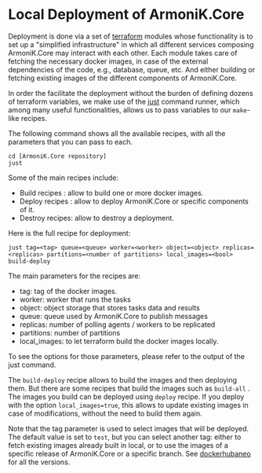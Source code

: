 
# Local Deployment of ArmoniK.Core

Deployment is done via a set of [terraform](https://github.com/aneoconsulting/ArmoniK.Core/tree/main/terraform) modules whose functionality is to set up a "simplified infrastructure" in which all different services composing ArmoniK.Core may interact with each other. Each module takes care of fetching the necessary docker images, in case of the external dependencies of the code, e.g., database, queue, etc. And either building or fetching existing images of the different components of ArmoniK.Core.

In order the facilitate the deployment without the burden of defining dozens of terraform variables, we make use of the [just](https://github.com/casey/just) command runner, which among many useful functionalities, allows us to pass variables to our `make`-like recipes.

The following command shows all the available recipes, with all the parameters that you can pass to each.

```shell
cd [ArmoniK.Core repository]
just
```

Some of the main recipes include:

- Build recipes : allow to build one or more docker images.
- Deploy recipes : allow to deploy ArmoniK.Core or specific components of it.
- Destroy recipes: allow to destroy a deployment.

Here is the full recipe for deployment:

```
just tag=<tag> queue=<queue> worker=<worker> object=<object> replicas=<replicas> partitions=<number of partitions> local_images=<bool> build-deploy
```

The main parameters for the recipes are:

- tag: tag of the docker images.
- worker: worker that runs the tasks
- object: object storage that stores tasks data and results
- queue: queue used by ArmoniK.Core to publish messages
- replicas: number of polling agents / workers to be replicated
- partitions: number of partitions
- local_images: to let terraform build the docker images locally.

 To see the options for those parameters, please refer to the output of the just command.

 The `build-deploy` recipe allows to build the images and then deploying them.
 But there are some recipes that build the images such as `build-all` . The images you build can be deployed using `deploy` recipe.
 If you deploy with the option `local_images=true`, this allows to update existing images in case of modifications, without the need to build them again.

 Note that the tag parameter is used to select images that will be deployed. The default value is set to `test`, but you can select another tag: either to fetch existing images already built in local, or to use the images of a specific release of ArmoniK.Core or a specific branch. See [dockerhubaneo](https://hub.docker.com/u/dockerhubaneo) for all the versions.
